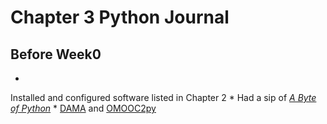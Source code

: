 # Chapter 3 Python Journal


## Before Week0
* 
Installed and configured software listed in Chapter 2
* 
Had a sip of [*A Byte of Python*](http://woodpecker.org.cn/abyteofpython_cn/chinese/)
* 
 [DAMA](http://zoomquiet.io) and [OMOOC2py](https://github.com/OpenMindClub/OMOOC2py)